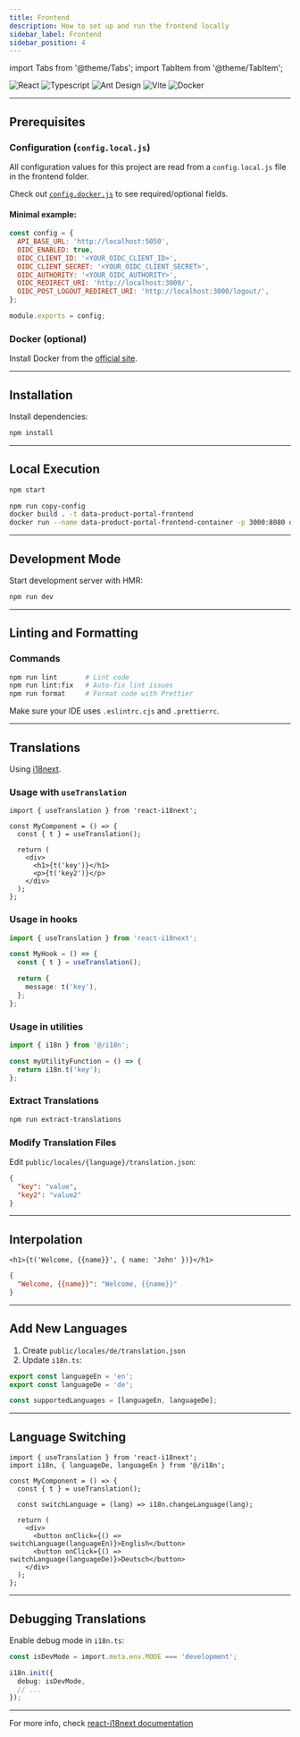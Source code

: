 ```yaml
---
title: Frontend
description: How to set up and run the frontend locally
sidebar_label: Frontend
sidebar_position: 4
---
```


import Tabs from '@theme/Tabs';
import TabItem from '@theme/TabItem';

![React](https://img.shields.io/badge/React-20232A?style=for-the-badge&logo=react&logoColor=61DAFB)
![Typescript](https://img.shields.io/badge/typescript-%23007ACC.svg?style=for-the-badge&logo=typescript&logoColor=white)
![Ant Design](https://img.shields.io/badge/-AntDesign-%230170FE?style=for-the-badge&logo=ant-design&logoColor=white)
![Vite](https://img.shields.io/badge/vite-%23646CFF.svg?style=for-the-badge&logo=vite&logoColor=white)
![Docker](https://img.shields.io/badge/docker-%230db7ed.svg?style=for-the-badge&logo=docker&logoColor=white)

---

## Prerequisites

### Configuration (`config.local.js`)

All configuration values for this project are read from a `config.local.js` file in the frontend folder.

Check out [`config.docker.js`](../config.docker.js) to see required/optional fields.

#### Minimal example:

```js title="config.local.js"
const config = {
  API_BASE_URL: 'http://localhost:5050',
  OIDC_ENABLED: true,
  OIDC_CLIENT_ID: '<YOUR_OIDC_CLIENT_ID>',
  OIDC_CLIENT_SECRET: '<YOUR_OIDC_CLIENT_SECRET>',
  OIDC_AUTHORITY: '<YOUR_OIDC_AUTHORITY>',
  OIDC_REDIRECT_URI: 'http://localhost:3000/',
  OIDC_POST_LOGOUT_REDIRECT_URI: 'http://localhost:3000/logout/',
};

module.exports = config;
```

### Docker (optional)

Install Docker from the [official site](https://docs.docker.com/get-docker/).

---

## Installation

Install dependencies:

```bash
npm install
```

---

## Local Execution

<Tabs>
<TabItem value="vite" label="Vite">

```bash
npm start
```

</TabItem>
<TabItem value="docker" label="Docker">

```bash
npm run copy-config
docker build . -t data-product-portal-frontend
docker run --name data-product-portal-frontend-container -p 3000:8080 data-product-portal-frontend
```

</TabItem>
</Tabs>

---

## Development Mode

Start development server with HMR:

```bash
npm run dev
```

---

## Linting and Formatting

### Commands

```bash
npm run lint       # Lint code
npm run lint:fix   # Auto-fix lint issues
npm run format     # Format code with Prettier
```

Make sure your IDE uses `.eslintrc.cjs` and `.prettierrc`.

---

## Translations

Using [i18next](https://www.i18next.com/).

### Usage with `useTranslation`

```tsx
import { useTranslation } from 'react-i18next';

const MyComponent = () => {
  const { t } = useTranslation();

  return (
    <div>
      <h1>{t('key')}</h1>
      <p>{t('key2')}</p>
    </div>
  );
};
```

### Usage in hooks

```ts
import { useTranslation } from 'react-i18next';

const MyHook = () => {
  const { t } = useTranslation();

  return {
    message: t('key'),
  };
};
```

### Usage in utilities

```ts
import { i18n } from '@/i18n';

const myUtilityFunction = () => {
  return i18n.t('key');
};
```

### Extract Translations

```bash
npm run extract-translations
```

### Modify Translation Files

Edit `public/locales/{language}/translation.json`:

```json
{
  "key": "value",
  "key2": "value2"
}
```

---

## Interpolation

```tsx
<h1>{t('Welcome, {{name}}', { name: 'John' })}</h1>
```

```json
{
  "Welcome, {{name}}": "Welcome, {{name}}"
}
```

---

## Add New Languages

1. Create `public/locales/de/translation.json`
2. Update `i18n.ts`:

```ts title="i18n.ts"
export const languageEn = 'en';
export const languageDe = 'de';

const supportedLanguages = [languageEn, languageDe];
```

---

## Language Switching

```tsx
import { useTranslation } from 'react-i18next';
import i18n, { languageDe, languageEn } from '@/i18n';

const MyComponent = () => {
  const { t } = useTranslation();

  const switchLanguage = (lang) => i18n.changeLanguage(lang);

  return (
    <div>
      <button onClick={() => switchLanguage(languageEn)}>English</button>
      <button onClick={() => switchLanguage(languageDe)}>Deutsch</button>
    </div>
  );
};
```

---

## Debugging Translations

Enable debug mode in `i18n.ts`:

```ts
const isDevMode = import.meta.env.MODE === 'development';

i18n.init({
  debug: isDevMode,
  // ...
});
```

---

For more info, check [react-i18next documentation](https://react.i18next.com/getting-started)
